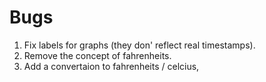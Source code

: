 # Bugs

1. Fix labels for graphs (they don' reflect real timestamps).
2. Remove the concept of fahrenheits.
3. Add a convertaion to fahrenheits / celcius,
